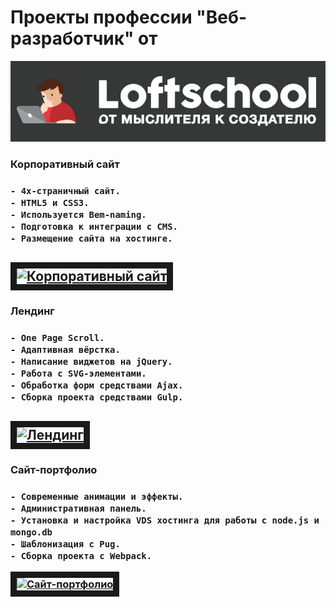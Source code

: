 <h1>Проекты профессии "Веб-разработчик" от</h1> <img src="img/loftschool.png">

<h3>Корпоративный сайт<h3>

    - 4х-страничный сайт.
    - HTML5 и CSS3.
    - Используется Bem-naming.
    - Подготовка к интеграции с CMS.
    - Размещение сайта на хостинге.
<a href="http://www.youtube.com/watch?feature=player_embedded&v=BVMInCrx8aE" target="_blank"><img src="http://img.youtube.com/vi/BVMInCrx8aE/0.jpg"
alt="Корпоративный сайт" width="240" height="180" border="10" /></a>
-----------------

<h3>Лендинг<h3>

    - One Page Scroll.
    - Адаптивная вёрстка.
    - Написание виджетов на jQuery.
    - Работа с SVG-элементами.
    - Обработка форм средствами Ajax.
    - Сборка проекта средствами Gulp.

<a href="http://www.youtube.com/watch?feature=player_embedded&v=85CfHN0uJz0" target="_blank"><img src="http://img.youtube.com/vi/85CfHN0uJz0/0.jpg"
alt="Лендинг" width="240" height="180" border="10" /></a>
-------------

<h3>Сайт-портфолио<h3>

    - Современные анимации и эффекты.
    - Административная панель.
    - Установка и настройка VDS хостинга для работы с node.js и mongo.db
    - Шаблонизация с Pug.
    - Сборка проекта с Webpack.


<a href="http://www.youtube.com/watch?feature=player_embedded&v=RQ5Wacai604" target="_blank"><img src="http://img.youtube.com/vi/RQ5Wacai604/0.jpg"
alt="Сайт-портфолио" width="240" height="180" border="10" /></a>
